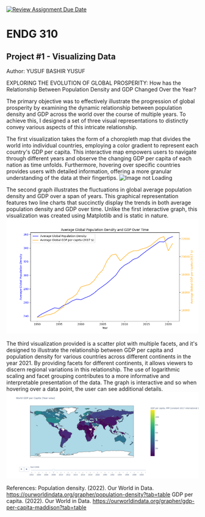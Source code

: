 [![Review Assignment Due Date](https://classroom.github.com/assets/deadline-readme-button-24ddc0f5d75046c5622901739e7c5dd533143b0c8e959d652212380cedb1ea36.svg)](https://classroom.github.com/a/ktV3Zhs-)
# ENDG 310
## Project #1 - Visualizing Data
Author: YUSUF BASHIR YUSUF

 EXPLORING THE EVOLUTION OF GLOBAL PROSPERITY: How has the Relationship Between Population Density and GDP Changed Over the Year?

The primary objective was to effectively illustrate the progression of global prosperity by examining the dynamic relationship between population density and GDP across the world over the course of multiple years. To achieve this, I designed a set of three visual representations to distinctly convey various aspects of this intricate relationship.

The first visualization takes the form of a choropleth map that divides the world into individual countries, employing a color gradient to represent each country's GDP per capita. This interactive map empowers users to navigate through different years and observe the changing GDP per capita of each nation as time unfolds. Furthermore, hovering over specific countries provides users with detailed information, offering a more granular understanding of the data at their fingertips.
![Image not Loading](Images/Worldmaps.png)

The second graph illustrates the fluctuations in global average population density and GDP over a span of years. This graphical representation features two line charts that succinctly display the trends in both average population density and GDP over time. Unlike the first interactive graph, this visualization was created using Matplotlib and is static in nature.
![Image Not Loading](Images/Figure_1.png)

The third visualization provided is a scatter plot with multiple facets, and it's designed to illustrate the relationship between GDP per capita and population density for various countries across different continents in the year 2021. By providing facets for different continents, it allows viewers to discern regional variations in this relationship. The use of logarithmic scaling and facet grouping contributes to a more informative and interpretable presentation of the data. The graph is interactive and so when hovering over a data point, the user can see additional details.
![Image Not Loading](Images/Scatterplots.png)


References: 
Population density. (2022). Our World in Data. https://ourworldindata.org/grapher/population-density?tab=table
GDP per capita. (2022). Our World in Data. https://ourworldindata.org/grapher/gdp-per-capita-maddison?tab=table


